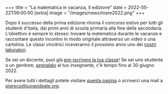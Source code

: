 +++
title = "La matematica in vacanza, II edizione"
date = 2022-05-22T09:00:00
[extra]
image = "/images/news/mare2022.png"
+++

Dopo il successo della prima edizione ritorna il concorso estivo per tutti gli studenti d'Italia, dai primi anni di scuola primaria alla fine della secondaria.
L'obiettivo è sempre lo stesso: trovare la matematica durante le vacanze e raccontare questo incontro in modo
originale attraverso un video o una cartolina. 
Le classi vincitrici riceveranno il prossimo anno uno dei [nostri laboratori][3].

Se sei un docente, puoi già [pre-iscrivere la tua classe][2]! 
Se sei uno studente o un genitore, [segnalalo][1] al tuo insegnante, c'è tempo fino al 30 giugno 2022.

Per avere tutti i dettagli potete visitare [questa pagina][1] o scriverci una mail a [pigreco@luogoideale.org][4].

[1]: /concorso-estivo/2022
[2]: https://forms.gle/6xtvQoSAbsBPzQRQ9
[3]: /concorso-estivo/laboratori-2022
[4]: mailto:pigreco@luogoideale.org
